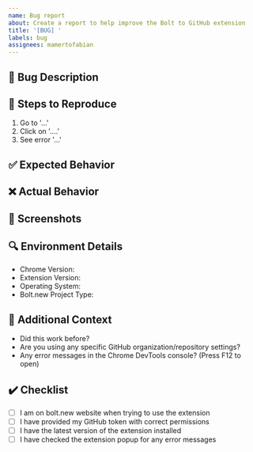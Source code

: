 ```yaml
---
name: Bug report
about: Create a report to help improve the Bolt to GitHub extension
title: '[BUG] '
labels: bug
assignees: mamertofabian
---
```


## 🐛 Bug Description

<!-- A clear and brief description of what the bug is -->

## 📝 Steps to Reproduce

1. Go to '...'
2. Click on '....'
3. See error '...'

## ✅ Expected Behavior

<!-- A clear description of what you expected to happen -->

## ❌ Actual Behavior

<!-- What actually happened instead -->

## 📸 Screenshots

<!-- If applicable, add screenshots to help explain your problem -->

## 🔍 Environment Details

- Chrome Version: <!-- e.g., 120.0.6099.109 -->
- Extension Version: <!-- Find this at chrome://extensions -->
- Operating System: <!-- e.g., Windows 11, macOS Sonoma -->
- Bolt.new Project Type: <!-- e.g., Next.js, React, Vue -->

## 💾 Additional Context

<!-- Add any other context about the problem here -->

- Did this work before?
- Are you using any specific GitHub organization/repository settings?
- Any error messages in the Chrome DevTools console? (Press F12 to open)

## ✔️ Checklist

<!-- Mark the boxes that apply -->

- [ ] I am on bolt.new website when trying to use the extension
- [ ] I have provided my GitHub token with correct permissions
- [ ] I have the latest version of the extension installed
- [ ] I have checked the extension popup for any error messages

<!--
Tips for good bug reports:
1. Use clear and descriptive titles
2. Include specific error messages if any
3. Mention if this is a recurring issue
4. Share any workarounds you've tried
-->

